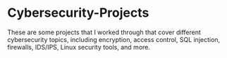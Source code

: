 # Cybersecurity-Projects
These are some projects that I worked through that cover different cybersecurity topics, including encryption, access control, SQL injection, firewalls, IDS/IPS, Linux security tools, and more.
